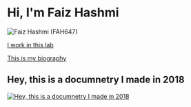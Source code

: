 # Hi, I'm Faiz Hashmi 
![Faiz Hashmi (FAH647)](https://user-images.githubusercontent.com/79614293/140413060-cc274944-c32e-4ad6-91ec-28f64e30a7a4.jpeg)

[I work in this lab](https://www.centerforappliedcogsci.com)

[This is my biography](MyBio.md)

## Hey, this is a documnetry I made in 2018

[![Hey, this is a documnetry I made in 2018](https://img.youtube.com/vi/yhff4Mq_rbg/0.jpg)](https://youtu.be/yhff4Mq_rbg)
